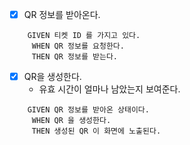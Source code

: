 - [x] QR 정보를 받아온다.

```Gherkin
    GIVEN 티켓 ID 를 가지고 있다.
     WHEN QR 정보를 요청한다.
     THEN QR 정보를 받는다.
``` 

- [x] QR을 생성한다.
  - 유효 시간이 얼마나 남았는지 보여준다.

```Gherkin
    GIVEN QR 정보를 받아온 상태이다.
     WHEN QR 을 생성한다.
     THEN 생성된 QR 이 화면에 노출된다.
``` 
